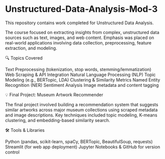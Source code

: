 # Unstructured-Data-Analysis-Mod-3

This repository contains work completed for Unstructured Data Analysis.

The course focused on extracting insights from complex, unstructured data sources such as text, images, and web content. Emphasis was placed on real-world applications involving data collection, preprocessing, feature extraction, and modeling.

🔍 Topics Covered

Text Preprocessing (tokenization, stop words, stemming/lemmatization)
Web Scraping & API Integration
Natural Language Processing (NLP)
Topic Modeling (e.g., BERTopic, LDA)
Clustering & Similarity Metrics
Named Entity Recognition (NER)
Sentiment Analysis
Image metadata and content tagging

💡 Final Project: Museum Artwork Recommender

The final project involved building a recommendation system that suggests similar artworks across major museum collections using scraped metadata and image descriptions. Key techniques included topic modeling, K-means clustering, and embedding-based similarity search.

🛠️ Tools & Libraries

Python (pandas, scikit-learn, spaCy, BERTopic, BeautifulSoup, requests)
Streamlit (for web app deployment)
Jupyter Notebooks & GitHub for version control



